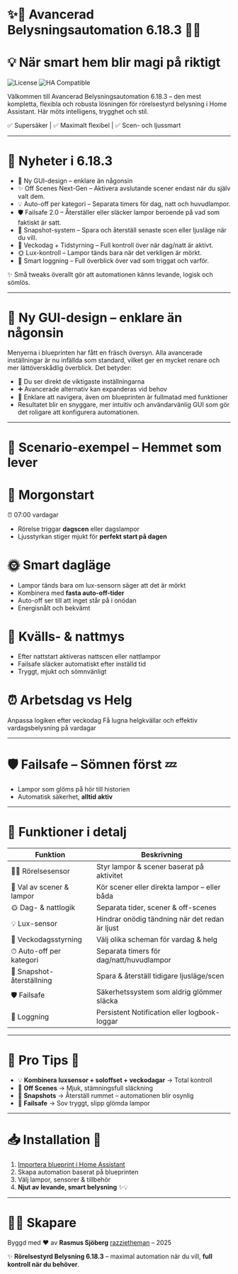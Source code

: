 # ✨🌟 Avancerad Belysningsautomation 6.18.3 🌟✨

# 💡 När smart hem blir magi på riktigt

![License](https://img.shields.io/badge/license-MIT-blue?style=flat-square) ![HA Compatible](https://img.shields.io/badge/Home_Assistant-Compatible-orange?style=flat-square)

Välkommen till Avancerad Belysningsautomation 6.18.3 – den mest kompletta, flexibla och robusta lösningen för rörelsestyrd belysning i Home Assistant.
Här möts intelligens, trygghet och stil.

✅ Supersäker | ✅ Maximalt flexibel | ✅ Scen- och ljussmart

---

# 🚀 Nyheter i 6.18.3

- 🎨 Ny GUI-design – enklare än någonsin
- ✨ Off Scenes Next-Gen – Aktivera avslutande scener endast när du själv valt dem.
- 💡 Auto-off per kategori – Separata timers för dag, natt och huvudlampor.
- 🛡️ Failsafe 2.0 – Återställer eller släcker lampor beroende på vad som faktiskt är satt.
- 📸 Snapshot-system – Spara och återställ senaste scen eller ljusläge när du vill.
- 📅 Veckodag + Tidstyrning – Full kontroll över när dag/natt är aktivt.
- 🌞 Lux-kontroll – Lampor tänds bara när det verkligen är mörkt.
- 📝 Smart loggning – Full överblick över vad som triggat och varför.

✨ Små tweaks överallt gör att automationen känns levande, logisk och sömlös.

---

# 🎨 Ny GUI-design – enklare än någonsin

Menyerna i blueprinten har fått en fräsch översyn.
Alla avancerade inställningar är nu infällda som standard, vilket ger en mycket renare och mer lättöverskådlig överblick.
Det betyder:

* 🔽 Du ser direkt de viktigaste inställningarna
* ➕ Avancerade alternativ kan expanderas vid behov
* 🧭 Enklare att navigera, även om blueprinten är fullmatad med funktioner
* Resultatet blir en snyggare, mer intuitiv och användarvänlig GUI som gör det roligare att konfigurera automationen.

---

# 🌅 **Scenario-exempel – Hemmet som lever**

# 🌄 Morgonstart

⏰ 07:00 vardagar

* Rörelse triggar **dagscen** eller dagslampor
* Ljusstyrkan stiger mjukt för **perfekt start på dagen**

# 🌞 Smart dagläge

* Lampor tänds bara om lux-sensorn säger att det är mörkt
* Kombinera med **fasta auto-off-tider**
* Auto-off ser till att inget står på i onödan
* Energisnålt och bekvämt

# 🌙 Kvälls- & nattmys

* Efter nattstart aktiveras nattscen eller nattlampor
* Failsafe släcker automatiskt efter inställd tid
* Tryggt, mjukt och sömnvänligt

# ⏰ Arbetsdag vs Helg

Anpassa logiken efter veckodag
Få lugna helgkvällar och effektiv vardagsbelysning på vardagar

---

# 🛡️ **Failsafe – Sömnen först** 💤

* Lampor som glöms på hör till historien
* Automatisk säkerhet, **alltid aktiv**

---

# 🔧 **Funktioner i detalj**

| Funktion                  | Beskrivning                                    |
| ------------------------- | ---------------------------------------------- |
| 🚶‍♂️ Rörelsesensor       | Styr lampor & scener baserat på aktivitet      |
| 🔘 Val av scener & lampor | Kör scener eller direkta lampor – eller båda   |
| 🌞 Dag- & nattlogik       | Separata tider, scener & off-scenes            |
| 💡 Lux-sensor             | Hindrar onödig tändning när det redan är ljust |
| 📅 Veckodagsstyrning      | Välj olika scheman för vardag & helg           |
| ⏱ Auto-off per kategori   | Separata timers för dag/natt/huvudlampor       |
| 📸 Snapshot-återställning | Spara & återställ tidigare ljusläge/scen       |
| 🛡️ Failsafe              | Säkerhetssystem som aldrig glömmer släcka      |
| 📝 Loggning               | Persistent Notification eller logbook-loggar   |


---

# 🌈 **Pro Tips** 🌟

- 💡 **Kombinera luxsensor + soloffset + veckodagar** → Total kontroll
- 🎨 **Off Scenes** → Mjuk, stämningsfull släckning
- 📸 **Snapshots** → Återställ rummet – automationen blir osynlig
- 🛌 **Failsafe** → Sov tryggt, slipp glömda lampor

---

# 📥 **Installation** 🎉

1. [Importera blueprint i Home Assistant](https://my.home-assistant.io/redirect/blueprint_import/?blueprint_url=https://github.com/razzietheman/Avancerad-blueprint-for-belysning/blob/main/Tand_slack_blueprint.yaml)
2. Skapa automation baserat på blueprinten
3. Välj lampor, sensorer & tillbehör
4. **Njut av levande, smart belysning** ✨💡

---

# 👨‍💻 **Skapare**

Byggd med ❤️ av **Rasmus Sjöberg** [razzietheman](https://github.com/razzietheman/) – 2025

✨ **Rörelsestyrd Belysning 6.18.3** – maximal automation när du vill, **full kontroll när du behöver**.